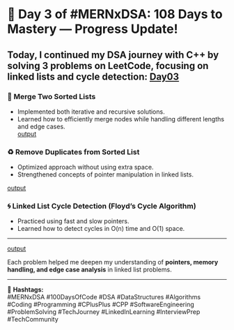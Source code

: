 # 🚀 Day 3 of #MERNxDSA: 108 Days to Mastery — Progress Update!


Today, I continued my DSA journey with C++ by solving 3 problems on **LeetCode**, focusing on linked lists and cycle detection:
 [Day03](../screenshots/#MERNxDSA%20Day%20-1108%20Singly%20Linked%20List%20Operations.jpg)
---

### 🔗 Merge Two Sorted Lists
- Implemented both iterative and recursive solutions.  
- Learned how to efficiently merge nodes while handling different lengths and edge cases.  
[output](../screenshots/Screenshot%20(610).png)
### ♻️ Remove Duplicates from Sorted List
- Optimized approach without using extra space.  
- Strengthened concepts of pointer manipulation in linked lists.  

[output](../screenshots/Screenshot%20(611).png)

### 🌀 Linked List Cycle Detection (Floyd’s Cycle Algorithm)
- Practiced using fast and slow pointers.  
- Learned how to detect cycles in O(n) time and O(1) space.  

---

[output](../screenshots/Screenshot%20(613).png)

Each problem helped me deepen my understanding of **pointers, memory handling, and edge case analysis** in linked list problems.  

---

📌 **Hashtags:**  
#MERNxDSA #100DaysOfCode #DSA #DataStructures #Algorithms #Coding #Programming #CPlusPlus #CPP #SoftwareEngineering #ProblemSolving #TechJourney #LinkedInLearning #InterviewPrep #TechCommunity
